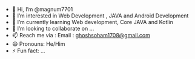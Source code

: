 - 👋 Hi, I’m @magnum7701
- 👀 I’m interested in  Web Development , JAVA and Android Development
- 🌱 I’m currently learning Web development, Core JAVA and Kotlin
- 💞️ I’m looking to collaborate on ...
- 📫 Reach me via : Email : ghoshsoham1708@gmail.com
- 😄 Pronouns: He/Him
- ⚡ Fun fact: ...

<!---
magnum7701/magnum7701 is a ✨ special ✨ repository because its `README.md` (this file) appears on your GitHub profile.
You can click the Preview link to take a look at your changes.
--->

